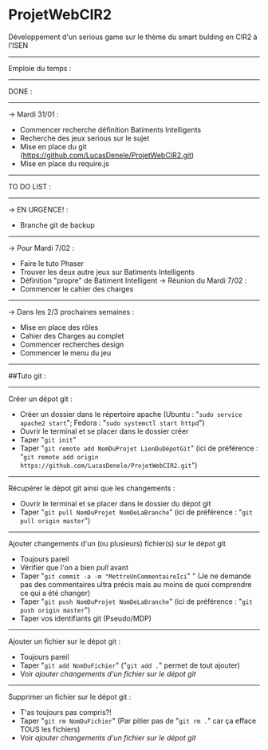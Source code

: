 # ProjetWebCIR2
Développement d'un serious game sur le thème du smart bulding en CIR2 à l'ISEN

----------------
Emploie du temps :

--------
DONE :

--------
-> Mardi 31/01 :
- Commencer recherche définition Batiments Intelligents
- Recherche des jeux serious sur le sujet
- Mise en place du git (https://github.com/LucasDenele/ProjetWebCIR2.git)
- Mise en place du require.js

--------
TO DO LIST :

--------
-> EN URGENCE! :
- Branche git de backup 

--------
-> Pour Mardi 7/02 : 
- Faire le tuto Phaser
- Trouver les deux autre jeux sur Batiments Intelligents
- Définition "propre" de Batiment Intelligent
-> Réunion du Mardi 7/02 :
- Commencer le cahier des charges

--------
-> Dans les 2/3 prochaines semaines :
- Mise en place des rôles
- Cahier des Charges au complet
- Commencer recherches design
- Commencer le menu du jeu

----------------
##Tuto git :

--------
Créer un dépot git :
- Créer un dossier dans le répertoire apache (Ubuntu : "`sudo service apache2 start`"; Fedora : "`sudo systemctl start httpd`")
- Ouvrir le terminal et se placer dans le dossier créer
- Taper "`git init`"
- Taper "`git remote add NomDuProjet LienDuDépotGit`" (ici de préférence : "`git remote add origin https://github.com/LucasDenele/ProjetWebCIR2.git`")

--------
Récupérer le dépot git ainsi que les changements :
- Ouvrir le terminal et se placer dans le dossier du dépot git
- Taper "`git pull NomDuProjet NomDeLaBranche`" (ici de préférence : "`git pull origin master`")

--------
Ajouter changements d'un (ou plusieurs) fichier(s) sur le dépot git
- Toujours pareil
- Vérifier que l'on a bien *pull* avant
- Taper "`git commit -a -m "MettreUnCommentaireIci`" " (Je ne demande pas des commentaires ultra précis mais au moins de quoi comprendre ce qui a été changer)
- Taper "`git push NomDuProjet NomDeLaBranche`" (ici de préférence : "`git push origin master`")
- Taper vos identifiants git (Pseudo/MDP)

--------
Ajouter un fichier sur le dépot git :
- Toujours pareil
- Taper "`git add NomDuFichier`" ("`git add .`" permet de tout ajouter)
- Voir *ajouter changements d'un fichier sur le dépot git*

--------
Supprimer un fichier sur le dépot git :
- T'as toujours pas compris?!
- Taper "`git rm NomDuFichier`" (Par pitier pas de "`git rm .`" car ça efface TOUS les fichiers)
- Voir *ajouter changements d'un fichier sur le dépot git*
